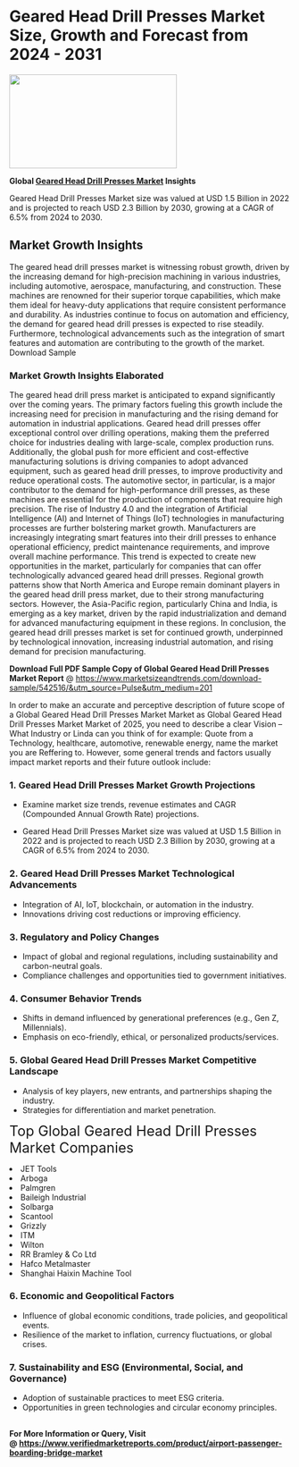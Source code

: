 <H1>Geared Head Drill Presses Market Size, Growth and Forecast from 2024 - 2031</H1><img class="aligncenter size-medium wp-image-584254" src="https://thirdeyenews.in/wp-content/uploads/2024/09/Global-Market-Research-300x168.jpeg" alt="" width="300" height="168" /><p><strong>Global&nbsp;<a href="https://www.marketsizeandtrends.com/download-sample/542516/&amp;utm_source=Pulse&amp;utm_medium=201">Geared Head Drill Presses Market</a> Insights</strong></p><p>Geared Head Drill Presses Market size was valued at USD 1.5 Billion in 2022 and is projected to reach USD 2.3 Billion by 2030, growing at a CAGR of 6.5% from 2024 to 2030.</p><p><h2>Market Growth Insights</h2> The geared head drill presses market is witnessing robust growth, driven by the increasing demand for high-precision machining in various industries, including automotive, aerospace, manufacturing, and construction. These machines are renowned for their superior torque capabilities, which make them ideal for heavy-duty applications that require consistent performance and durability. As industries continue to focus on automation and efficiency, the demand for geared head drill presses is expected to rise steadily. Furthermore, technological advancements such as the integration of smart features and automation are contributing to the growth of the market. Download Sample <h3>Market Growth Insights Elaborated</h3> The geared head drill press market is anticipated to expand significantly over the coming years. The primary factors fueling this growth include the increasing need for precision in manufacturing and the rising demand for automation in industrial applications. Geared head drill presses offer exceptional control over drilling operations, making them the preferred choice for industries dealing with large-scale, complex production runs. Additionally, the global push for more efficient and cost-effective manufacturing solutions is driving companies to adopt advanced equipment, such as geared head drill presses, to improve productivity and reduce operational costs. The automotive sector, in particular, is a major contributor to the demand for high-performance drill presses, as these machines are essential for the production of components that require high precision. The rise of Industry 4.0 and the integration of Artificial Intelligence (AI) and Internet of Things (IoT) technologies in manufacturing processes are further bolstering market growth. Manufacturers are increasingly integrating smart features into their drill presses to enhance operational efficiency, predict maintenance requirements, and improve overall machine performance. This trend is expected to create new opportunities in the market, particularly for companies that can offer technologically advanced geared head drill presses. Regional growth patterns show that North America and Europe remain dominant players in the geared head drill press market, due to their strong manufacturing sectors. However, the Asia-Pacific region, particularly China and India, is emerging as a key market, driven by the rapid industrialization and demand for advanced manufacturing equipment in these regions. In conclusion, the geared head drill presses market is set for continued growth, underpinned by technological innovation, increasing industrial automation, and rising demand for precision manufacturing. </p><p><span class=""><strong>Download Full PDF Sample Copy of Global Geared Head Drill Presses Market Report</strong> @ <a href="https://www.marketsizeandtrends.com/download-sample/542516/&amp;utm_source=Pulse&amp;utm_medium=201" target="_blank">https://www.marketsizeandtrends.com/download-sample/542516/&amp;utm_source=Pulse&amp;utm_medium=201</a></span></p><p>In order to make an accurate and perceptive description of future scope of a Global&nbsp;Geared Head Drill Presses Market Market as Global&nbsp;Geared Head Drill Presses Market Market of 2025, you need to describe a clear Vision &ndash; What Industry or Linda can you think of for example: Quote from a Technology, healthcare, automotive, renewable energy, name the market you are Reffering to. However, some general trends and factors usually impact market reports and their future outlook include:</p><h3>1.&nbsp;<strong>Geared Head Drill Presses Market Growth Projections</strong></h3><ul><li>Examine market size trends, revenue estimates and CAGR (Compounded Annual Growth Rate) projections.</li><li><p>Geared Head Drill Presses Market size was valued at USD 1.5 Billion in 2022 and is projected to reach USD 2.3 Billion by 2030, growing at a CAGR of 6.5% from 2024 to 2030.</p></li></ul><h3>2.&nbsp;<strong>Geared Head Drill Presses Market Technological Advancements</strong></h3><ul><li>Integration of AI, IoT, blockchain, or automation in the industry.</li><li>Innovations driving cost reductions or improving efficiency.</li></ul><h3>3.&nbsp;<strong>Regulatory and Policy Changes</strong></h3><ul><li>Impact of global and regional regulations, including sustainability and carbon-neutral goals.</li><li>Compliance challenges and opportunities tied to government initiatives.</li></ul><h3>4.&nbsp;<strong>Consumer Behavior Trends</strong></h3><ul><li>Shifts in demand influenced by generational preferences (e.g., Gen Z, Millennials).</li><li>Emphasis on eco-friendly, ethical, or personalized products/services.</li></ul><h3>5.&nbsp;<strong>Global Geared Head Drill Presses Market Competitive Landscape</strong></h3><ul><li>Analysis of key players, new entrants, and partnerships shaping the industry.</li><li>Strategies for differentiation and market penetration.</li></ul><p data-pm-slice="1 1 []"><span style="color: inherit; font-family: inherit; font-size: 25px;">Top Global Geared Head Drill Presses Market Companies</span></p><div class="" data-test-id=""><p><li>JET Tools</li><li> Arboga</li><li> Palmgren</li><li> Baileigh Industrial</li><li> Solbarga</li><li> Scantool</li><li> Grizzly</li><li> ITM</li><li> Wilton</li><li> RR Bramley & Co Ltd</li><li> Hafco Metalmaster</li><li> Shanghai Haixin Machine Tool</li></p></div><h3>6.&nbsp;<strong>Economic and Geopolitical Factors</strong></h3><ul><li>Influence of global economic conditions, trade policies, and geopolitical events.</li><li>Resilience of the market to inflation, currency fluctuations, or global crises.</li></ul><h3>7.&nbsp;<strong>Sustainability and ESG (Environmental, Social, and Governance)</strong></h3><ul><li>Adoption of sustainable practices to meet ESG criteria.</li><li>Opportunities in green technologies and circular economy principles.</li></ul><h2><strong style="font-size: 14px;">For More Information or Query, Visit @&nbsp;</strong><a style="background-color: #ffffff; font-size: 14px;" href="https://www.marketsizeandtrends.com/report/geared-head-drill-presses-market/" target="_blank">https://www.verifiedmarketreports.com/product/airport-passenger-boarding-bridge-market</a></h2>
